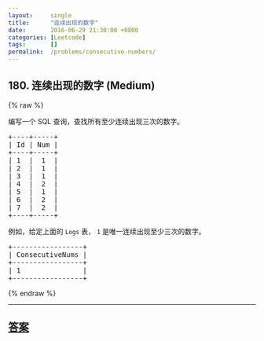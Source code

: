 ```yaml
---
layout:     single
title:      "连续出现的数字"
date:       2016-06-29 21:30:00 +0800
categories: [Leetcode]
tags:       []
permalink:  /problems/consecutive-numbers/
---
```


## 180. 连续出现的数字 (Medium)

{% raw %}

<p>编写一个 SQL 查询，查找所有至少连续出现三次的数字。</p>

<pre>+----+-----+
| Id | Num |
+----+-----+
| 1  |  1  |
| 2  |  1  |
| 3  |  1  |
| 4  |  2  |
| 5  |  1  |
| 6  |  2  |
| 7  |  2  |
+----+-----+
</pre>

<p>例如，给定上面的 <code>Logs</code> 表， <code>1</code> 是唯一连续出现至少三次的数字。</p>

<pre>+-----------------+
| ConsecutiveNums |
+-----------------+
| 1               |
+-----------------+
</pre>

{% endraw %}

---

## [答案](https://github.com/openset/leetcode/tree/master/problems/consecutive-numbers)
